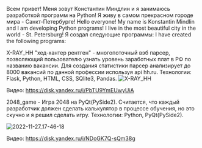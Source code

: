 Всем привет! Меня зовут Константин Миндлин и я занимаюсь разработкой программ на Python!
Я живу в самом прекрасном городе мира - Санкт-Петербурге!
Hello everyone! My name is Konstantin Mindlin and I am developing Python programs!
I live in the most beautiful city in the world - St. Petersburg!
Я создал следующие программы: I have created the following programs:

X-RAY_HH "хед-хантер рентген" - многопоточный вэб парсер, позволяющий пользователю узнать уровень заработных плат в РФ по названию вакансии.
Для создания статистики парсер анализирует до 8000 вакансий по данной профессии используя api hh.ru.
Технологии: Flask, Python, HTML, CSS, SQlite3, Pandas.
![X-RAY_HH](https://user-images.githubusercontent.com/92469981/204085249-02defcc8-5f2b-43df-860e-f9c023e4642f.png)

Видео: https://disk.yandex.ru/i/PbTU9YmEUwyUiA

2048_game - Игра 2048 на PyQt(PySide2). Считается, что каждый разработчик должен сделать калькулятор в процессе обучения, но это скучно и я решил сделать игру.
Технологии: Python, PyQt(PySide2).

![2022-11-27_17-46-18](https://user-images.githubusercontent.com/92469981/204141410-f300e983-5c10-484e-b30f-62be269bd5a8.png)


Видео: https://disk.yandex.ru/i/NDoGK7Q-sQm38g
